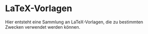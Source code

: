 # LaTeX-Vorlagen
Hier entsteht eine Sammlung an LaTeX-Vorlagen, die zu bestimmten Zwecken verwendet werden können.
